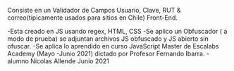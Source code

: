 Consiste en un Validador de Campos Usuario, Clave, RUT & correo(tipicamente usados para  sitios en Chile) Front-End. 

-Esta creado en JS usando regex, HTML, CSS
-Se aplico un Obfuscador ( a modo de prueba) se adjuntan archivos JS obfuscado y JS abierto sin ofuscar.
-Se aplica lo aprendido en curso JavaScript Master de Escalabs Academy (Mayo -Junio 2021)  dictado por Profesor Fernando Ibarra.
-alumno Nicolas Allende Junio 2021
